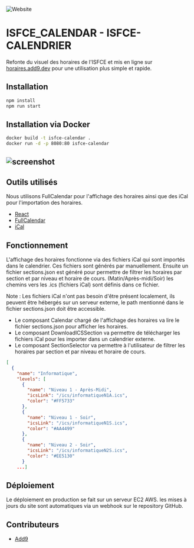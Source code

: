 ![Website](https://img.shields.io/website?url=https://horaires.add9.dev/)

# ISFCE_CALENDAR - ISFCE-CALENDRIER

Refonte du visuel des horaires de l'ISFCE et mis en ligne sur [horaires.add9.dev](https://horaires.add9.dev/) pour une utilisation plus simple et rapide.

## Installation

```bash
npm install
npm run start
```

## Installation via Docker

```bash
docker build -t isfce-calendar .
docker run -d -p 8080:80 isfce-calendar
```
![screenshot](https://cdn.discordapp.com/attachments/942581318154342442/1279817080786518036/image.png?ex=66d5d209&is=66d48089&hm=9d7465a0edf4ab9dec06ccb0a9cb11df8b0f0d4f35c0a864cb4610c61bf04af8&)
---

## Outils utilisés

Nous utilisons FullCalendar pour l'affichage des horaires ainsi que des iCal pour l'importation des horaires.
- [React](https://fr.react.dev/)
- [FullCalendar](https://fullcalendar.io/)
- [iCal](https://icalendar.org/)


## Fonctionnement

L'affichage des horaires fonctionne via des fichiers iCal qui sont importés dans le calendrier. Ces fichiers sont générés par manuellement.
Ensuite un fichier sections.json est généré pour permettre de filtrer les horaires par section et par niveau et horaire de cours. (Matin/Après-midi/Soir)
les chemins vers les .ics (fichiers iCal) sont définis dans ce fichier.

Note : Les fichiers iCal n'ont pas besoin d'être présent localement, ils peuvent être hébergés sur un serveur externe, le path mentionné dans le fichier sections.json doit être accessible.

- Le composant Calendar chargé de l'affichage des horaires va lire le fichier sections.json pour afficher les horaires.
- Le composant DownloadICSSection va permettre de télécharger les fichiers iCal pour les importer dans un calendrier externe.
- Le composant SectionSelector va permettre à l'utilisateur de filtrer les horaires par section et par niveau et horaire de cours.
```json
[
  {
    "name": "Informatique",
    "levels": [
      {
        "name": "Niveau 1 - Après-Midi",
        "icsLink": "/ics/informatiqueN1A.ics",
        "color": "#FF5733"
      },
      {
        "name": "Niveau 1 - Soir",
        "icsLink": "/ics/informatiqueN1S.ics",
        "color": "#AA4499"
      },
      {
        "name": "Niveau 2 - Soir",
        "icsLink": "/ics/informatiqueN2S.ics",
        "color": "#EE5130"
      }
    ...]
```

## Déploiement

Le déploiement en production se fait sur un serveur EC2 AWS. les mises à jours du site sont automatiques via un webhook sur le repository GitHub.

## Contributeurs

- [Add9](https://github.com/Add9Dev/)